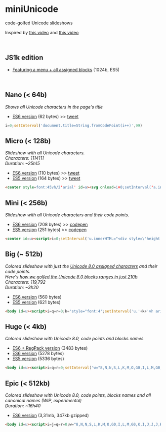 miniUnicode
==

code-golfed Unicode slideshows

Inspired by [this video](https://vimeo.com/36132600) and [this video](https://vimeo.com/48858289)

<br>

JS1k edition
---

- [Featuring a menu + all assigned blocks](http://xem.github.io/miniUnicode/js1k.min.pack.html) (1024b, ES5)



<br>

Nano (< 64b)
---

*Shows all Unicode characters in the page's title*

- [ES6 version](http://xem.github.io/miniUnicode/0-es6.html) (62 bytes) >> [tweet](https://twitter.com/MaximeEuziere/status/682562455264952320)

````js
i=0;setInterval('document.title=String.fromCodePoint(i++)',99)
````

Micro (< 128b)
---

*Slideshow with all Unicode characters.*
<br>
*Characters: 1114111*
<br>
*Duration: ~25h15*

- [ES6 version](http://xem.github.io/miniUnicode/1-es6.html) (110 bytes) >> [tweet](https://twitter.com/MaximeEuziere/status/680093592598245376)
- [ES5 version](http://xem.github.io/miniUnicode/1-es5.html) (164 bytes) >> [tweet](https://twitter.com/MaximeEuziere/status/680290363077189632)

````html
<center style=font:45vh/2'arial' id=a><svg onload=i=0;setInterval('a.innerHTML=String.fromCodePoint(i++)',99)>
````

Mini (< 256b)
---

*Slideshow with all Unicode characters and their code points.*

- [ES6 version](http://xem.github.io/miniUnicode/2-es6.html) (208 bytes) >> [codepen](http://codepen.io/xem/pen/WroRxN)
- [ES5 version](http://xem.github.io/miniUnicode/2-es5.html) (251 bytes) >> [codepen](http://codepen.io/xem/pen/dGONMe)

````html
<center id=u><script>i=0;setInterval('u.innerHTML="<div style=\'height:90vh;font:50vh/90vh arial\'>"+String.fromCodePoint(i)+"</div><b>U+"+(1E9+i.toString(16).toUpperCase()).slice((65536>i++)-5)',99)</script>
````

Big (~ 512b)
---

*Colored slideshow with just the [Unicode 8.0 assigned characters](http://www.unicode.org/Public/UNIDATA/Blocks.txt) and their code points.*
<br>
*Here's [how we golfed the Unicode 8.0 blocks ranges in just 210b](http://xem.github.io/miniUnicode/3-ranges.html)*
<br>
*Characters: 119,792*
<br>
*Duration: ~3h20*

- [ES6 version](http://xem.github.io/miniUnicode/3-es6.html) (560 bytes)
- [ES5 version](http://xem.github.io/miniUnicode/3-es5.html) (621 bytes)

````html
<body id=u><script>i=q=r=0;k='style="font:4';setInterval('u.'+k+'vh arial;color:#fff;background:hsl("+(i/9+200)+",80%,50%)";w="86JG3eJG32GP8H10O0NG6HQKMOG8NQILJG2HUKKING6HG8H5IG0G0LPTHKIJG6LGcJK0K5PbJ3UdH8H18H7LRI7PJ06G0Q0QG35H5QNNLbS5TK2G0G0P0L0P6eHH7bH95H2Q05eNNU".replace(/[G-U]/g,a=>-9+(a.charCodeAt()-70).toString(16)).split(-9);u.innerHTML=\'<center><div '+k+'5vh/85vh arial;height:85vh">\'+String.fromCodePoint(i)+"</div><b>U+"+(1E9+i.toString(16).toUpperCase()).slice((65536>i++)-5);++q=="0x"+w[r]+0|0&&(r++,i+="0x"+w[r++]+0|0,r++,q=0)',99)</script>
````


Huge (< 4kb)
---

*Colored slideshow with Unicode 8.0, code points and blocks names*

- [ES6 + RegPack version](http://xem.github.io/miniUnicode/4-es6.html) (3483 bytes)
- [ES6 version](http://xem.github.io/miniUnicode/4-es6.html) (5278 bytes)
- [ES5 version](http://xem.github.io/miniUnicode/4-es5.html) (5336 bytes)

````html
<body id=u><script>i=q=r=0;setInterval('w="8,N,N,S,L,K,M,O,G0,I,L,M,G0,K,I,J,J,J,HJL,N,N,N,N,N,N,N,N,N,N,N,N,G0,P,L,G0,G8,H,L,H8,H,L,H,H,H,H,N,Q,K,K,I,L,H,H,O,K,N,J,J,K,IJG,I,N,J,J,G0,G0,M,I,I,I,K,J,M,G0,G0,J,H,P,N,H,L,G0,R,I,G,G0,N,N,G0,G0,L,H,N,I,K,L,H,N,N,TGG,J,L,L,I,L,G,H,I,G,G0,G0,G9c,J,K20,J9,J,I,G4,L,L,H,T,I,G,J,L,H,I,I,H,L,H,L,H,L,H,I,J,K,J,Hbb,KH10H0,K,Hb,G,G,G,H,H,O,U,G,N,N,J,K,J,INH,J,H,I,H,I,H,JHK,I,IKI,JOG8NJ,H,H,IIH,H,HJH,L,L,H,HHJ,J,H,H,IKKING6HG8N,K,I,K,I,L,H,KII,K,NG0LPN,LHKIJG6LGcJK0J0,N,SPbJ3UdH8H18H4,ILI,OI7PJ06G0Q0P,GG35G0,G0,KQL,HNJ0,HbS5TK2G0G0I,M,L,G0,G0,I0,K,I,N,N,N,G0,G0L0P6eHG04,T,G69H95H2Q05eNNU".replace(/[G-U]/g,a=>","+(a.charCodeAt()-70).toString(16)).split(",");A="BASIC LATIN0LATIN-1 SUPPLEMENT0LATIN EXTENDED-A0LATIN EXTENDED-B0IPA EXTENSIONS0SPACING MODIFIER LETTERS0COMBINING DIACRITICAL MARKS0GREEK AND COPTIC0CYRILLIC0CYRILLIC SUPPLEMENT0ARMENIAN0HEBREW0ARABIC0SYRIAC0ARABIC SUPPLEMENT0THAANA0NKO0SAMARITAN0MANDAIC0ARABIC EXTENDED-A0DEVANAGARI0BENGALI0GURMUKHI0GUJARATI0ORIYA0TAMIL0TELUGU0KANNADA0MALAYALAM0SINHALA0THAI0LAO0TIBETAN0MYANMAR0GEORGIAN0HANGUL JAMO0ETHIOPIC0ETHIOPIC SUPPLEMENT0CHEROKEE0UNIFIED CANADIAN ABORIGINAL SYLLABICS0OGHAM0RUNIC0TAGALOG0HANUNOO0BUHID0TAGBANWA0KHMER0MONGOLIAN0UNIFIED CANADIAN ABORIGINAL SYLLABICS EXTENDED0LIMBU0TAI LE0NEW TAI LUE0KHMER SYMBOLS0BUGINESE0TAI THAM0COMBINING DIACRITICAL MARKS EXTENDED0BALINESE0SUNDANESE0BATAK0LEPCHA0OL CHIKI0SUNDANESE SUPPLEMENT0VEDIC EXTENSIONS0PHONETIC EXTENSIONS0PHONETIC EXTENSIONS SUPPLEMENT0COMBINING DIACRITICAL MARKS SUPPLEMENT0LATIN EXTENDED ADDITIONAL0GREEK EXTENDED0GENERAL PUNCTUATION0SUPERSCRIPTS AND SUBSCRIPTS0CURRENCY SYMBOLS0COMBINING DIACRITICAL MARKS FOR SYMBOLS0LETTERLIKE SYMBOLS0NUMBER FORMS0ARROWS0MATHEMATICAL OPERATORS0MISCELLANEOUS TECHNICAL0CONTROL PICTURES0OPTICAL CHARACTER RECOGNITION0ENCLOSED ALPHANUMERICS0BOX DRAWING0BLOCK ELEMENTS0GEOMETRIC SHAPES0MISCELLANEOUS SYMBOLS0DINGBATS0MISCELLANEOUS MATHEMATICAL SYMBOLS-A0SUPPLEMENTAL ARROWS-A0BRAILLE PATTERNS0SUPPLEMENTAL ARROWS-B0MISCELLANEOUS MATHEMATICAL SYMBOLS-B0SUPPLEMENTAL MATHEMATICAL OPERATORS0MISCELLANEOUS SYMBOLS AND ARROWS0GLAGOLITIC0LATIN EXTENDED-C0COPTIC0GEORGIAN SUPPLEMENT0TIFINAGH0ETHIOPIC EXTENDED0CYRILLIC EXTENDED-A0SUPPLEMENTAL PUNCTUATION0CJK RADICALS SUPPLEMENT0KANGXI RADICALS0IDEOGRAPHIC DESCRIPTION CHARACTERS0CJK SYMBOLS AND PUNCTUATION0HIRAGANA0KATAKANA0BOPOMOFO0HANGUL COMPATIBILITY JAMO0KANBUN0BOPOMOFO EXTENDED0CJK STROKES0KATAKANA PHONETIC EXTENSIONS0ENCLOSED CJK LETTERS AND MONTHS0CJK COMPATIBILITY0CJK UNIFIED IDEOGRAPHS EXTENSION A0YIJING HEXAGRAM SYMBOLS0CJK UNIFIED IDEOGRAPHS0YI SYLLABLES0YI RADICALS0LISU0VAI0CYRILLIC EXTENDED-B0BAMUM0MODIFIER TONE LETTERS0LATIN EXTENDED-D0SYLOTI NAGRI0COMMON INDIC NUMBER FORMS0PHAGS-PA0SAURASHTRA0DEVANAGARI EXTENDED0KAYAH LI0REJANG0HANGUL JAMO EXTENDED-A0JAVANESE0MYANMAR EXTENDED-B0CHAM0MYANMAR EXTENDED-A0TAI VIET0MEETEI MAYEK EXTENSIONS0ETHIOPIC EXTENDED-A0LATIN EXTENDED-E0CHEROKEE SUPPLEMENT0MEETEI MAYEK0HANGUL SYLLABLES0HANGUL JAMO EXTENDED-B0CJK COMPATIBILITY IDEOGRAPHS0ALPHABETIC PRESENTATION FORMS0ARABIC PRESENTATION FORMS-A0VARIATION SELECTORS0VERTICAL FORMS0COMBINING HALF MARKS0CJK COMPATIBILITY FORMS0SMALL FORM VARIANTS0ARABIC PRESENTATION FORMS-B0HALFWIDTH AND FULLWIDTH FORMS0SPECIALS0LINEAR B SYLLABARY0LINEAR B IDEOGRAMS0AEGEAN NUMBERS0ANCIENT GREEK NUMBERS0ANCIENT SYMBOLS0PHAISTOS DISC0LYCIAN0CARIAN0COPTIC EPACT NUMBERS0OLD ITALIC0GOTHIC0OLD PERMIC0UGARITIC0OLD PERSIAN0DESERET0SHAVIAN0OSMANYA0ELBASAN0CAUCASIAN ALBANIAN0LINEAR A0CYPRIOT SYLLABARY0IMPERIAL ARAMAIC0PALMYRENE0NABATAEAN0HATRAN0PHOENICIAN0LYDIAN0MEROITIC HIEROGLYPHS0MEROITIC CURSIVE0KHAROSHTHI0OLD SOUTH ARABIAN0OLD NORTH ARABIAN0MANICHAEAN0AVESTAN0INSCRIPTIONAL PARTHIAN0INSCRIPTIONAL PAHLAVI0PSALTER PAHLAVI0OLD TURKIC0OLD HUNGARIAN0RUMI NUMERAL SYMBOLS0BRAHMI0KAITHI0SORA SOMPENG0CHAKMA0MAHAJANI0SHARADA0SINHALA ARCHAIC NUMBERS0KHOJKI0MULTANI0KHUDAWADI0GRANTHA0TIRHUTA0SIDDHAM0MODI0TAKRI0AHOM0WARANG CITI0PAU CIN HAU0CUNEIFORM0CUNEIFORM NUMBERS AND PUNCTUATION0EARLY DYNASTIC CUNEIFORM0EGYPTIAN HIEROGLYPHS0ANATOLIAN HIEROGLYPHS0BAMUM SUPPLEMENT0MRO0BASSA VAH0PAHAWH HMONG0MIAO0KANA SUPPLEMENT0DUPLOYAN0SHORTHAND FORMAT CONTROLS0BYZANTINE MUSICAL SYMBOLS0MUSICAL SYMBOLS0ANCIENT GREEK MUSICAL NOTATION0TAI XUAN JING SYMBOLS0COUNTING ROD NUMERALS0MATHEMATICAL ALPHANUMERIC SYMBOLS0SUTTON SIGNWRITING0MENDE KIKAKUI0ARABIC MATHEMATICAL ALPHABETIC SYMBOLS0MAHJONG TILES0DOMINO TILES0PLAYING CARDS0ENCLOSED ALPHANUMERIC SUPPLEMENT0ENCLOSED IDEOGRAPHIC SUPPLEMENT0MISCELLANEOUS SYMBOLS AND PICTOGRAPHS0EMOTICONS0ORNAMENTAL DINGBATS0TRANSPORT AND MAP SYMBOLS0ALCHEMICAL SYMBOLS0GEOMETRIC SHAPES EXTENDED0SUPPLEMENTAL ARROWS-C0SUPPLEMENTAL SYMBOLS AND PICTOGRAPHS0CJK UNIFIED IDEOGRAPHS EXTENSION B0CJK UNIFIED IDEOGRAPHS EXTENSION C0CJK UNIFIED IDEOGRAPHS EXTENSION D0CJK UNIFIED IDEOGRAPHS EXTENSION E0CJK COMPATIBILITY IDEOGRAPHS SUPPLEMENT0TAGS0VARIATION SELECTORS SUPPLEMENT".split(0);u.style="font:4vh arial;color:#fff;background:hsl("+(i/9+200)+",80%,50%)";u.innerHTML=\'<center><div style="font:45vh/85vh arial;height:85vh">\'+String.fromCodePoint(i)+"</div><b>U+"+(1E9+i.toString(16).toUpperCase()).slice((65536>i++)-5)+"<br>"+A[~~(r/2)];++q=="0x"+w[r]+0|0&&(r++,i+="0x"+w[r++]+0|0,q=0)',99)</script>
````


Epic (< 512kb)
---

*Colored slideshow with Unicode 8.0, code points, blocks names and all canonical names (WIP, experimental)*
<br>
*Duration: ~16h40*

- [ES6 version](http://xem.github.io/miniUnicode/5-es6.html) (3,31mb, 347kb gzipped)

````html
<body id=u><script>i=j=q=r=0;w="8,N,N,S,L,K,M,O,G0,I,L,M,G0,K,I,J,J,J,HJL,N,N,N,N,N,N,N,N,N,N,N,N,G0,P,L,G0,G8,H,L,H8,H,L,H,H,H,H,N,Q,K,K,I,L,H,H,O,K,N,J,J,K,IJG,I,N,J,J,G0,G0,M,I,I,I,K,J,M,G0,G0,J,H,P,N,H,L,G0,R,I,G,G0,N,N,G0,G0,L,H,N,I,K,L,H,N,N,TGG,J,L,L,I,L,G,H,I,G,G0,G0,G9c,J,K20,J9,J,I,G4,L,L,H,T,I,G,J,L,H,I,I,H,L,H,L,H,L,H,I,J,K,J,Hbb,KH10H0,K,Hb,G,G,G,H,H,O,U,G,N,N,J,K,J,INH,J,H,I,H,I,H,JHK,I,IKI,JOG8NJ,H,H,IIH,H,HJH,L,L,H,HHJ,J,H,H,IKKING6HG8N,K,I,K,I,L,H,KII,K,NG0LPN,LHKIJG6LGcJK0J0,N,SPbJ3UdH8H18H4,ILI,OI7PJ06G0Q0P,GG35G0,G0,KQL,HNJ0,HbS5TK2G0G0I,M,L,G0,G0,I0,K,I,N,N,N,G0,G0L0P6eHG04,T,G69H95H2Q05eNNU".replace(/[G-U]/g,a=>","+(a.charCodeAt()-70).toString(16)).split(",");A="BASIC LATIN0LATIN-1 SUPPLEMENT0LATIN EXTENDED-A0LATIN EXTENDED-B0IPA EXTENSIONS0SPACING MODIFIER LETTERS0COMBINING DIACRITICAL MARKS0GREEK AND COPTIC0CYRILLIC0CYRILLIC SUPPLEMENT0ARMENIAN0HEBREW0ARABIC0SYRIAC0ARABIC SUPPLEMENT0THAANA0NKO0SAMARITAN0MANDAIC0ARABIC EXTENDED-A0DEVANAGARI0BENGALI0GURMUKHI0GUJARATI0ORIYA0TAMIL0TELUGU0KANNADA0MALAYALAM0SINHALA0THAI0LAO0TIBETAN0MYANMAR0GEORGIAN0HANGUL JAMO0ETHIOPIC0ETHIOPIC SUPPLEMENT0CHEROKEE0UNIFIED CANADIAN ABORIGINAL SYLLABICS0OGHAM0RUNIC0TAGALOG0HANUNOO0BUHID0TAGBANWA0KHMER0MONGOLIAN0UNIFIED CANADIAN ABORIGINAL SYLLABICS EXTENDED0LIMBU0TAI LE0NEW TAI LUE0KHMER SYMBOLS0BUGINESE0TAI THAM0COMBINING DIACRITICAL MARKS EXTENDED0BALINESE0SUNDANESE0BATAK0LEPCHA0OL CHIKI0SUNDANESE SUPPLEMENT0VEDIC EXTENSIONS0PHONETIC EXTENSIONS0PHONETIC EXTENSIONS SUPPLEMENT0COMBINING DIACRITICAL MARKS SUPPLEMENT0LATIN EXTENDED ADDITIONAL0GREEK EXTENDED0GENERAL PUNCTUATION0SUPERSCRIPTS AND SUBSCRIPTS0CURRENCY SYMBOLS0COMBINING DIACRITICAL MARKS FOR SYMBOLS0LETTERLIKE SYMBOLS0NUMBER FORMS0ARROWS0MATHEMATICAL OPERATORS0MISCELLANEOUS TECHNICAL0CONTROL PICTURES0OPTICAL CHARACTER RECOGNITION0ENCLOSED ALPHANUMERICS0BOX DRAWING0BLOCK ELEMENTS0GEOMETRIC SHAPES0MISCELLANEOUS SYMBOLS0DINGBATS0MISCELLANEOUS MATHEMATICAL SYMBOLS-A0SUPPLEMENTAL ARROWS-A0BRAILLE PATTERNS0SUPPLEMENTAL ARROWS-B0MISCELLANEOUS MATHEMATICAL SYMBOLS-B0SUPPLEMENTAL MATHEMATICAL OPERATORS0MISCELLANEOUS SYMBOLS AND ARROWS0GLAGOLITIC0LATIN EXTENDED-C0COPTIC0GEORGIAN SUPPLEMENT0TIFINAGH0ETHIOPIC EXTENDED0CYRILLIC EXTENDED-A0SUPPLEMENTAL PUNCTUATION0CJK RADICALS SUPPLEMENT0KANGXI RADICALS0IDEOGRAPHIC DESCRIPTION CHARACTERS0CJK SYMBOLS AND PUNCTUATION0HIRAGANA0KATAKANA0BOPOMOFO0HANGUL COMPATIBILITY JAMO0KANBUN0BOPOMOFO EXTENDED0CJK STROKES0KATAKANA PHONETIC EXTENSIONS0ENCLOSED CJK LETTERS AND MONTHS0CJK COMPATIBILITY0CJK UNIFIED IDEOGRAPHS EXTENSION A0YIJING HEXAGRAM SYMBOLS0CJK UNIFIED IDEOGRAPHS0YI SYLLABLES0YI RADICALS0LISU0VAI0CYRILLIC EXTENDED-B0BAMUM0MODIFIER TONE LETTERS0LATIN EXTENDED-D0SYLOTI NAGRI0COMMON INDIC NUMBER FORMS0PHAGS-PA0SAURASHTRA0DEVANAGARI EXTENDED0KAYAH LI0REJANG0HANGUL JAMO EXTENDED-A0JAVANESE0MYANMAR EXTENDED-B0CHAM0MYANMAR EXTENDED-A0TAI VIET0MEETEI MAYEK EXTENSIONS0ETHIOPIC EXTENDED-A0LATIN EXTENDED-E0CHEROKEE SUPPLEMENT0MEETEI MAYEK0HANGUL SYLLABLES0HANGUL JAMO EXTENDED-B0CJK COMPATIBILITY IDEOGRAPHS0ALPHABETIC PRESENTATION FORMS0ARABIC PRESENTATION FORMS-A0VARIATION SELECTORS0VERTICAL FORMS0COMBINING HALF MARKS0CJK COMPATIBILITY FORMS0SMALL FORM VARIANTS0ARABIC PRESENTATION FORMS-B0HALFWIDTH AND FULLWIDTH FORMS0SPECIALS0LINEAR B SYLLABARY0LINEAR B IDEOGRAMS0AEGEAN NUMBERS0ANCIENT GREEK NUMBERS0ANCIENT SYMBOLS0PHAISTOS DISC0LYCIAN0CARIAN0COPTIC EPACT NUMBERS0OLD ITALIC0GOTHIC0OLD PERMIC0UGARITIC0OLD PERSIAN0DESERET0SHAVIAN0OSMANYA0ELBASAN0CAUCASIAN ALBANIAN0LINEAR A0CYPRIOT SYLLABARY0IMPERIAL ARAMAIC0PALMYRENE0NABATAEAN0HATRAN0PHOENICIAN0LYDIAN0MEROITIC HIEROGLYPHS0MEROITIC CURSIVE0KHAROSHTHI0OLD SOUTH ARABIAN0OLD NORTH ARABIAN0MANICHAEAN0AVESTAN0INSCRIPTIONAL PARTHIAN0INSCRIPTIONAL PAHLAVI0PSALTER PAHLAVI0OLD TURKIC0OLD HUNGARIAN0RUMI NUMERAL SYMBOLS0BRAHMI0KAITHI0SORA SOMPENG0CHAKMA0MAHAJANI0SHARADA0SINHALA ARCHAIC NUMBERS0KHOJKI0MULTANI0KHUDAWADI0GRANTHA0TIRHUTA0SIDDHAM0MODI0TAKRI0AHOM0WARANG CITI0PAU CIN HAU0CUNEIFORM0CUNEIFORM NUMBERS AND PUNCTUATION0EARLY DYNASTIC CUNEIFORM0EGYPTIAN HIEROGLYPHS0ANATOLIAN HIEROGLYPHS0BAMUM SUPPLEMENT0MRO0BASSA VAH0PAHAWH HMONG0MIAO0KANA SUPPLEMENT0DUPLOYAN0SHORTHAND FORMAT CONTROLS0BYZANTINE MUSICAL SYMBOLS0MUSICAL SYMBOLS0ANCIENT GREEK MUSICAL NOTATION0TAI XUAN JING SYMBOLS0COUNTING ROD NUMERALS0MATHEMATICAL ALPHANUMERIC SYMBOLS0SUTTON SIGNWRITING0MENDE KIKAKUI0ARABIC MATHEMATICAL ALPHABETIC SYMBOLS0MAHJONG TILES0DOMINO TILES0PLAYING CARDS0ENCLOSED ALPHANUMERIC SUPPLEMENT0ENCLOSED IDEOGRAPHIC SUPPLEMENT0MISCELLANEOUS SYMBOLS AND PICTOGRAPHS0EMOTICONS0ORNAMENTAL DINGBATS0TRANSPORT AND MAP SYMBOLS0ALCHEMICAL SYMBOLS0GEOMETRIC SHAPES EXTENDED0SUPPLEMENTAL ARROWS-C0SUPPLEMENTAL SYMBOLS AND PICTOGRAPHS0CJK UNIFIED IDEOGRAPHS EXTENSION B0CJK UNIFIED IDEOGRAPHS EXTENSION C0CJK UNIFIED IDEOGRAPHS EXTENSION D0CJK UNIFIED IDEOGRAPHS EXTENSION E0CJK COMPATIBILITY IDEOGRAPHS SUPPLEMENT0TAGS0VARIATION SELECTORS SUPPLEMENT".split(0);B=["NULL",/* =================== SNIP 119,790 names ================= */,"VARIATION SELECTOR-256"];setInterval('u.style="-moz-control-character-visibility:visible;font:4vh arial;color:#fff;background:hsl("+(i/9+200)+",80%,50%)";u.innerHTML=\'<center><div style="font:40vh/80vh arial;height:80vh">\'+String.fromCodePoint(i)+"</div><b>U+"+(1E9+i.toString(16).toUpperCase()).slice((65536>i++)-5)+"<br>"+A[~~(r/2)]+"<br>"+B[j++];++q=="0x"+w[r]+0|0&&(r++,i+="0x"+w[r++]+0|0,q=0)',200)</script>